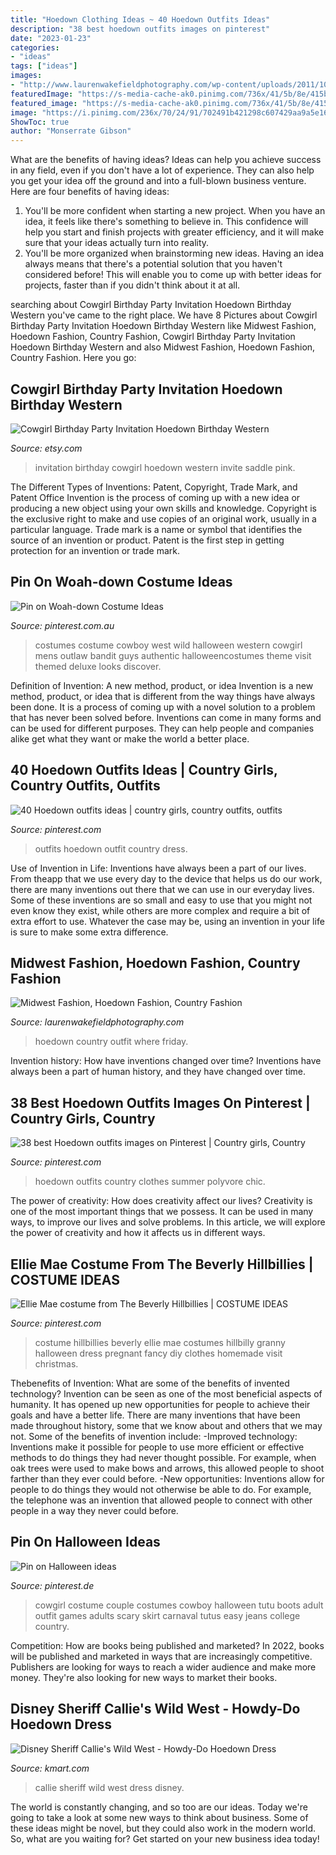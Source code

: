 ```yaml
---
title: "Hoedown Clothing Ideas ~ 40 Hoedown Outfits Ideas"
description: "38 best hoedown outfits images on pinterest"
date: "2023-01-23"
categories:
- "ideas"
tags: ["ideas"]
images:
- "http://www.laurenwakefieldphotography.com/wp-content/uploads/2011/10/outfit-1.jpg"
featuredImage: "https://s-media-cache-ak0.pinimg.com/736x/41/5b/8e/415b8e0fbedadbd9960bd2b51015a6a3.jpg"
featured_image: "https://s-media-cache-ak0.pinimg.com/736x/41/5b/8e/415b8e0fbedadbd9960bd2b51015a6a3.jpg"
image: "https://i.pinimg.com/236x/70/24/91/702491b421298c607429aa9a5e163bac--country-fashion-country-style.jpg"
ShowToc: true
author: "Monserrate Gibson"
---
```



What are the benefits of having ideas?
Ideas can help you achieve success in any field, even if you don't have a lot of experience. They can also help you get your idea off the ground and into a full-blown business venture. Here are four benefits of having ideas: 
1. You'll be more confident when starting a new project. When you have an idea, it feels like there's something to believe in. This confidence will help you start and finish projects with greater efficiency, and it will make sure that your ideas actually turn into reality. 
2. You'll be more organized when brainstorming new ideas. Having an idea always means that there's a potential solution that you haven't considered before! This will enable you to come up with better ideas for projects, faster than if you didn't think about it at all. 

	

		
searching about Cowgirl Birthday Party Invitation Hoedown Birthday Western you've came to the right place. We have 8 Pictures about Cowgirl Birthday Party Invitation Hoedown Birthday Western like Midwest Fashion, Hoedown Fashion, Country Fashion, Cowgirl Birthday Party Invitation Hoedown Birthday Western and also Midwest Fashion, Hoedown Fashion, Country Fashion. Here you go:
		
    
## Cowgirl Birthday Party Invitation Hoedown Birthday Western

<img loading=lazy src="https://img0.etsystatic.com/053/0/9654933/il_570xN.743948272_9tj9.jpg" onerror="this.onerror=null;this.src='https://tse3.mm.bing.net/th?id=OIP.zEisBTxPlbDmO0__X7G7KQHaF7&amp;pid=15.1';" alt="Cowgirl Birthday Party Invitation Hoedown Birthday Western">

_Source: etsy.com_

>invitation birthday cowgirl hoedown western invite saddle pink. 

	

The Different Types of Inventions: Patent, Copyright, Trade Mark, and Patent Office
Invention is the process of coming up with a new idea or producing a new object using your own skills and knowledge. Copyright is the exclusive right to make and use copies of an original work, usually in a particular language. Trade mark is a name or symbol that identifies the source of an invention or product. Patent is the first step in getting protection for an invention or trade mark.

    
## Pin On Woah-down Costume Ideas

<img loading=lazy src="https://i.pinimg.com/originals/75/e5/37/75e537be392605a5271fee1905231417.jpg" onerror="this.onerror=null;this.src='https://tse2.mm.bing.net/th?id=OIP.KJL5Vg_ghswcd2BbXzjoSgHaKl&amp;pid=15.1';" alt="Pin on Woah-down Costume Ideas">

_Source: pinterest.com.au_

>costumes costume cowboy west wild halloween western cowgirl mens outlaw bandit guys authentic halloweencostumes theme visit themed deluxe looks discover. 

	

Definition of Invention: A new method, product, or idea
Invention is a new method, product, or idea that is different from the way things have always been done. It is a process of coming up with a novel solution to a problem that has never been solved before. Inventions can come in many forms and can be used for different purposes. They can help people and companies alike get what they want or make the world a better place.

    
## 40 Hoedown Outfits Ideas | Country Girls, Country Outfits, Outfits

<img loading=lazy src="https://i.pinimg.com/236x/70/24/91/702491b421298c607429aa9a5e163bac--country-fashion-country-style.jpg" onerror="this.onerror=null;this.src='https://tse3.mm.bing.net/th?id=OIP.iRNbsmke_h3riLIfVIO20gHaHm&amp;pid=15.1';" alt="40 Hoedown outfits ideas | country girls, country outfits, outfits">

_Source: pinterest.com_

>outfits hoedown outfit country dress. 

	

Use of Invention in Life:
Inventions have always been a part of our lives. From theapp that we use every day to the device that helps us do our work, there are many inventions out there that we can use in our everyday lives. Some of these inventions are so small and easy to use that you might not even know they exist, while others are more complex and require a bit of extra effort to use. Whatever the case may be, using an invention in your life is sure to make some extra difference.

    
## Midwest Fashion, Hoedown Fashion, Country Fashion

<img loading=lazy src="http://www.laurenwakefieldphotography.com/wp-content/uploads/2011/10/outfit-1.jpg" onerror="this.onerror=null;this.src='https://tse2.mm.bing.net/th?id=OIP.4SWyMpkJQigtDYWh0EaZbQHaJF&amp;pid=15.1';" alt="Midwest Fashion, Hoedown Fashion, Country Fashion">

_Source: laurenwakefieldphotography.com_

>hoedown country outfit where friday. 

	

Invention history: How have inventions changed over time?
Inventions have always been a part of human history, and they have changed over time.

    
## 38 Best Hoedown Outfits Images On Pinterest | Country Girls, Country

<img loading=lazy src="https://i.pinimg.com/736x/ad/15/86/ad15862ca412f779c4051c481e630522--country-outfits-country-style.jpg" onerror="this.onerror=null;this.src='https://tse3.mm.bing.net/th?id=OIP.v0E_2EDLb9_X2XMd1irpvAHaHa&amp;pid=15.1';" alt="38 best Hoedown outfits images on Pinterest | Country girls, Country">

_Source: pinterest.com_

>hoedown outfits country clothes summer polyvore chic. 

	

The power of creativity: How does creativity affect our lives?
Creativity is one of the most important things that we possess. It can be used in many ways, to improve our lives and solve problems. In this article, we will explore the power of creativity and how it affects us in different ways.

    
## Ellie Mae Costume From The Beverly Hillbillies | COSTUME IDEAS

<img loading=lazy src="https://s-media-cache-ak0.pinimg.com/736x/41/5b/8e/415b8e0fbedadbd9960bd2b51015a6a3.jpg" onerror="this.onerror=null;this.src='https://tse3.mm.bing.net/th?id=OIP.rwrFsdz4QA3v7WnVia3a_AHaJ3&amp;pid=15.1';" alt="Ellie Mae costume from The Beverly Hillbillies | COSTUME IDEAS">

_Source: pinterest.com_

>costume hillbillies beverly ellie mae costumes hillbilly granny halloween dress pregnant fancy diy clothes homemade visit christmas. 

	

Thebenefits of Invention: What are some of the benefits of invented technology?
Invention can be seen as one of the most beneficial aspects of humanity. It has opened up new opportunities for people to achieve their goals and have a better life. There are many inventions that have been made throughout history, some that we know about and others that we may not. Some of the benefits of invention include: 
-Improved technology: Inventions make it possible for people to use more efficient or effective methods to do things they had never thought possible. For example, when oak trees were used to make bows and arrows, this allowed people to shoot farther than they ever could before. 
-New opportunities: Inventions allow for people to do things they would not otherwise be able to do. For example, the telephone was an invention that allowed people to connect with other people in a way they never could before.

    
## Pin On Halloween Ideas

<img loading=lazy src="https://i.pinimg.com/originals/74/20/bb/7420bb906de8e008aa4444d46beac502.jpg" onerror="this.onerror=null;this.src='https://tse1.mm.bing.net/th?id=OIP.DBz2oZi8Y_oDijfqBpYfgwHaJ4&amp;pid=15.1';" alt="Pin on Halloween ideas">

_Source: pinterest.de_

>cowgirl costume couple costumes cowboy halloween tutu boots adult outfit games adults scary skirt carnaval tutus easy jeans college country. 

	

Competition: How are books being published and marketed?
In 2022, books will be published and marketed in ways that are increasingly competitive. Publishers are looking for ways to reach a wider audience and make more money. They're also looking for new ways to market their books.

    
## Disney Sheriff Callie&#039;s Wild West - Howdy-Do Hoedown Dress

<img loading=lazy src="https://c.shld.net/rpx/i/s/i/spin/10123958/prod_1573167612??hei=64&amp;wid=64&amp;qlt=50" onerror="this.onerror=null;this.src='https://tse2.mm.bing.net/th?id=OIP.F3NSsFDDvMAHEv07cHeuagHaJQ&amp;pid=15.1';" alt="Disney Sheriff Callie&#039;s Wild West - Howdy-Do Hoedown Dress">

_Source: kmart.com_

>callie sheriff wild west dress disney. 

	

The world is constantly changing, and so too are our ideas. Today we're going to take a look at some new ways to think about business. Some of these ideas might be novel, but they could also work in the modern world. So, what are you waiting for? Get started on your new business idea today!

